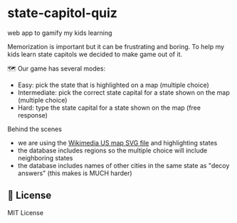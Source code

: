 # state-capitol-quiz
web app to gamify my kids learning

Memorization is important but it can be frustrating and boring. To help my kids learn state capitols we decided to make game out of it.

🗺️ Our game has several modes:
* Easy: pick the state that is highlighted on a map (multiple choice)
* Intermediate: pick the correct state capital for a state shown on the map (multiple choice)
* Hard: type the state capital for a state shown on the map (free response)

Behind the scenes
* we are using the [Wikimedia US map SVG file](https://en.m.wikipedia.org/wiki/File:Blank_US_Map_(states_only).svg) and highlighting states
* the database includes regions so the multiple choice will include neighboring states
* the database includes names of other cities in the same state as "decoy answers" (this makes is MUCH harder)

## 🪪 License
MIT License
